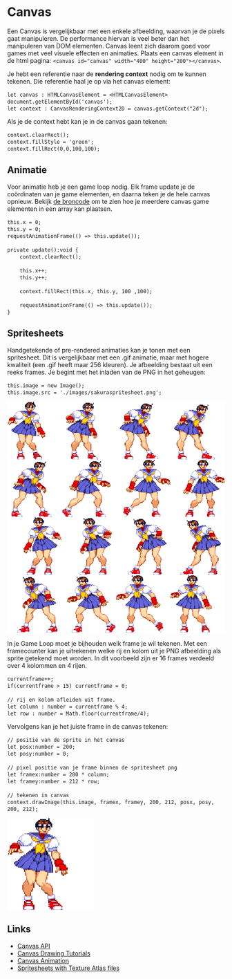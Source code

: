 # Canvas

Een Canvas is vergelijkbaar met een enkele afbeelding, waarvan je de pixels gaat manipuleren. De performance hiervan is veel beter dan het manipuleren van DOM elementen. Canvas leent zich daarom goed voor games met veel visuele effecten en animaties. Plaats een canvas element in de html pagina: `<canvas id="canvas" width="400" height="200"></canvas>`.

Je hebt een referentie naar de **rendering context** nodig om te kunnen tekenen. Die referentie haal je op via het canvas element:
```
let canvas : HTMLCanvasElement = <HTMLCanvasElement> document.getElementById('canvas');
let context : CanvasRenderingContext2D = canvas.getContext("2d");
```
Als je de context hebt kan je in de canvas gaan tekenen:
```
context.clearRect();
context.fillStyle = 'green';
context.fillRect(0,0,100,100);  
```

## Animatie

Voor animatie heb je een game loop nodig. Elk frame update je de coördinaten van je game elementen, en daarna teken je de hele canvas opnieuw. Bekijk [de broncode](./example.ts) om te zien hoe je meerdere canvas game elementen in een array kan plaatsen.

```
this.x = 0;
this.y = 0;
requestAnimationFrame(() => this.update());

private update():void {
    context.clearRect();
    
    this.x++;
    this.y++;

    context.fillRect(this.x, this.y, 100 ,100);  

    requestAnimationFrame(() => this.update());
}
```

## Spritesheets

Handgetekende of pre-rendered animaties kan je tonen met een spritesheet. Dit is vergelijkbaar met een .gif animatie, maar met hogere kwaliteit (een .gif heeft maar 256 kleuren). Je afbeelding bestaat uit een reeks frames. Je begint met het inladen van de PNG in het geheugen:
```
this.image = new Image();
this.image.src = './images/sakuraspritesheet.png';
```

![Sakura](../../docs/images/sakuraspritesheet.png "Sakura")

In je Game Loop moet je bijhouden welk frame je wil tekenen. Met een framecounter kan je uitrekenen welke rij en kolom uit je PNG afbeelding als sprite getekend moet worden. In dit voorbeeld zijn er 16 frames verdeeld over 4 kolommen en 4 rijen.
```
currentframe++;
if(currentframe > 15) currentframe = 0;

// rij en kolom afleiden uit frame. 
let column : number = currentframe % 4;
let row : number = Math.floor(currentframe/4);
```

Vervolgens kan je het juiste frame in de canvas tekenen:
```
// positie van de sprite in het canvas
let posx:number = 200;
let posy:number = 0;

// pixel positie van je frame binnen de spritesheet png
let framex:number = 200 * column;
let framey:number = 212 * row;

// tekenen in canvas
context.drawImage(this.image, framex, framey, 200, 212, posx, posy, 200, 212);
```

![Sakura](../../docs/images/sakuragif.gif "Sakura")


## Links

- [Canvas API](https://developer.mozilla.org/en-US/docs/Web/API/Canvas_API)
- [Canvas Drawing Tutorials](https://developer.mozilla.org/en-US/docs/Web/API/Canvas_API/Tutorial)
- [Canvas Animation](https://developer.mozilla.org/en-US/docs/Web/API/Canvas_API/Tutorial/Basic_animations)
- [Spritesheets with Texture Atlas files](http://www.typescriptgames.com/TextureAtlas.html)